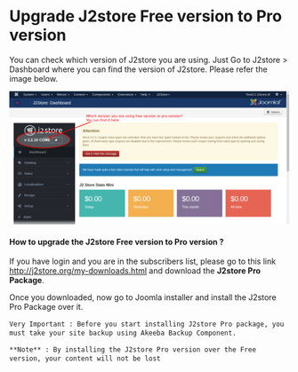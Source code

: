 # Upgrade J2store Free version to Pro version

You can check which version of J2store you are using. Just Go to J2store > Dashboard where you can find the version of J2store. Please refer the image below.

![](./assets/images/j2store_core.png)

#### How to upgrade the J2store Free version to Pro version ?

If you have login and you are in the subscribers list, please go to this link http://j2store.org/my-downloads.html and download the **J2store Pro Package**.

Once you downloaded, now go to Joomla installer and install the J2store Pro Package over it.

```
Very Important : Before you start installing J2store Pro package, you must take your site backup using Akeeba Backup Component.
```
```
**Note** : By installing the J2store Pro version over the Free version, your content will not be lost
```